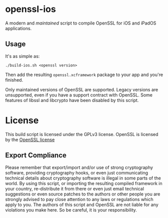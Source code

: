 # openssl-ios

A modern and *maintained* script to compile OpenSSL for iOS and iPadOS applications.

## Usage

It's as simple as:

```
./build-ios.sh <openssl version>
```

Then add the resulting `openssl.xcframework` package to your app and you're finished.

Only maintained versions of OpenSSL are supported. Legacy versions are unsupported, even if you have a support contract with OpenSSL.
Some features of libssl and libcrypto have been disabled by this script.

# License

This build script is licensed under the GPLv3 license. OpenSSL is licensed by the [OpenSSL license](https://www.openssl.org/source/license-openssl-ssleay.txt)

## Export Compliance

Please remember that export/import and/or use of strong cryptography software, providing
cryptography hooks, or even just communicating technical details about cryptography
software is illegal in some parts of the world. By using this script, or importing the
resulting compiled framework in your country, re-distribute it from there or even just
email technical suggestions or even source patches to the authors or other people you are
strongly advised to pay close attention to any laws or regulations which apply to you.
The authors of this script and OpenSSL are not liable for any violations you make here.
So be careful, it is your responsibility. 
